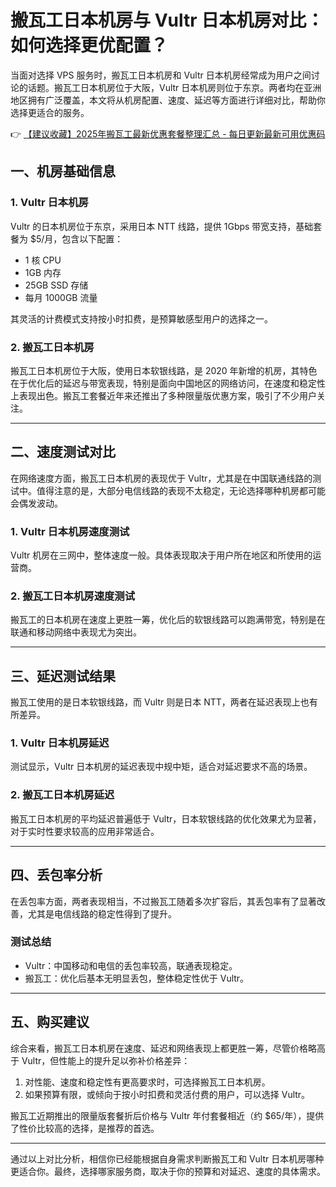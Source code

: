 # 搬瓦工日本机房与 Vultr 日本机房对比：如何选择更优配置？

当面对选择 VPS 服务时，搬瓦工日本机房和 Vultr 日本机房经常成为用户之间讨论的话题。搬瓦工日本机房位于大阪，Vultr 日本机房则位于东京。两者均在亚洲地区拥有广泛覆盖，本文将从机房配置、速度、延迟等方面进行详细对比，帮助你选择更适合的服务。

👉 [【建议收藏】2025年搬瓦工最新优惠套餐整理汇总 - 每日更新最新可用优惠码](https://bit.ly/banwagon)

## 一、机房基础信息

### 1. Vultr 日本机房
Vultr 的日本机房位于东京，采用日本 NTT 线路，提供 1Gbps 带宽支持，基础套餐为 $5/月，包含以下配置：
- 1 核 CPU
- 1GB 内存
- 25GB SSD 存储
- 每月 1000GB 流量

其灵活的计费模式支持按小时扣费，是预算敏感型用户的选择之一。

### 2. 搬瓦工日本机房
搬瓦工日本机房位于大阪，使用日本软银线路，是 2020 年新增的机房，其特色在于优化后的延迟与带宽表现，特别是面向中国地区的网络访问，在速度和稳定性上表现出色。搬瓦工套餐近年来还推出了多种限量版优惠方案，吸引了不少用户关注。

---

## 二、速度测试对比

在网络速度方面，搬瓦工日本机房的表现优于 Vultr，尤其是在中国联通线路的测试中。值得注意的是，大部分电信线路的表现不太稳定，无论选择哪种机房都可能会偶发波动。

### 1. Vultr 日本机房速度测试
Vultr 机房在三网中，整体速度一般。具体表现取决于用户所在地区和所使用的运营商。

### 2. 搬瓦工日本机房速度测试
搬瓦工的日本机房在速度上更胜一筹，优化后的软银线路可以跑满带宽，特别是在联通和移动网络中表现尤为突出。

---

## 三、延迟测试结果

搬瓦工使用的是日本软银线路，而 Vultr 则是日本 NTT，两者在延迟表现上也有所差异。

### 1. Vultr 日本机房延迟
测试显示，Vultr 日本机房的延迟表现中规中矩，适合对延迟要求不高的场景。

### 2. 搬瓦工日本机房延迟
搬瓦工日本机房的平均延迟普遍低于 Vultr，日本软银线路的优化效果尤为显著，对于实时性要求较高的应用非常适合。

---

## 四、丢包率分析

在丢包率方面，两者表现相当，不过搬瓦工随着多次扩容后，其丢包率有了显著改善，尤其是电信线路的稳定性得到了提升。

### 测试总结
- Vultr：中国移动和电信的丢包率较高，联通表现稳定。
- 搬瓦工：优化后基本无明显丢包，整体稳定性优于 Vultr。

---

## 五、购买建议

综合来看，搬瓦工日本机房在速度、延迟和网络表现上都更胜一筹，尽管价格略高于 Vultr，但性能上的提升足以弥补价格差异：
1. 对性能、速度和稳定性有更高要求时，可选择搬瓦工日本机房。
2. 如果预算有限，或倾向于按小时扣费和灵活付费的用户，可以选择 Vultr。

搬瓦工近期推出的限量版套餐折后价格与 Vultr 年付套餐相近（约 $65/年），提供了性价比较高的选择，是推荐的首选。

---

通过以上对比分析，相信你已经能根据自身需求判断搬瓦工和 Vultr 日本机房哪种更适合你。最终，选择哪家服务商，取决于你的预算和对延迟、速度的具体需求。